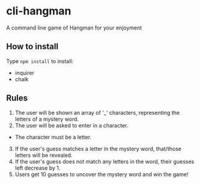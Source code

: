 
# cli-hangman
A command line game of Hangman for your enjoyment

## How to install
Type `npm install` to install:
  * inquirer
  * chalk

## Rules
1. The user will be shown an array of '_' characters, representing the letters of a mystery word.
2. The user will be asked to enter in a character.
  * The character must be a letter.
3. If the user's guess matches a letter in the mystery word, that/those letters will be revealed.
4. If the user's guess does not match any letters in the word, their guesses left decrease by 1.
5. Users get 10 guesses to uncover the mystery word and win the game!